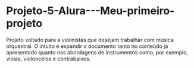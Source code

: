 # Projeto-5-Alura---Meu-primeiro-projeto
Projeto voltado para a violinistas que desejam trabalhar com música orquestral. O intuito é expandir o documento tanto no conteúdo já apresentado quanto nas abordagens de instrumentos como, por exemplo, violas, violoncelos e contrabaixos.
